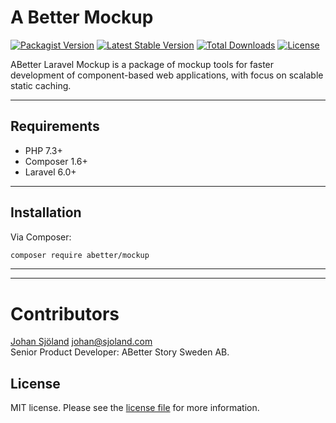 # A Better Mockup

[![Packagist Version](https://img.shields.io/packagist/v/abetter/mockup.svg)](https://packagist.org/packages/abetter/mockup)
[![Latest Stable Version](https://poser.pugx.org/abetter/mockup/v/stable.svg)](https://packagist.org/packages/abetter/mockup)
[![Total Downloads](https://poser.pugx.org/abetter/mockup/downloads.svg)](https://packagist.org/packages/abetter/mockup)
[![License](https://poser.pugx.org/abetter/mockup/license.svg)](https://packagist.org/packages/abetter/mockup)

ABetter Laravel Mockup is a package of mockup tools for faster development of component-based web applications, with focus on scalable static caching.

---

## Requirements

* PHP 7.3+
* Composer 1.6+
* Laravel 6.0+

---

## Installation

Via Composer:

```bash
composer require abetter/mockup
```

---


---

# Contributors

[Johan Sjöland](https://www.abetterstory.com/]) <johan@sjoland.com>  
Senior Product Developer: ABetter Story Sweden AB.

## License

MIT license. Please see the [license file](LICENSE) for more information.
